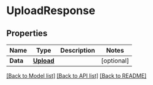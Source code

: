 # UploadResponse

## Properties
Name | Type | Description | Notes
------------ | ------------- | ------------- | -------------
**Data** | [**Upload**](Upload.md) |  | [optional] 

[[Back to Model list]](../README.md#documentation-for-models) [[Back to API list]](../README.md#documentation-for-api-endpoints) [[Back to README]](../README.md)


